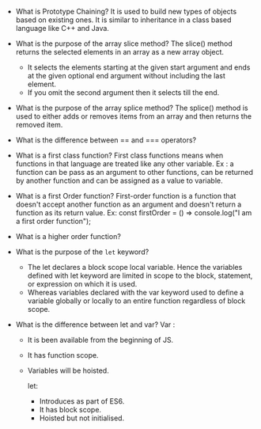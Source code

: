 - What is Prototype Chaining?
  It is used to build new types of objects based on existing ones. It is similar to inheritance in a class based language like C++ and Java.

- What is the purpose of the array slice method?
  The slice() method returns the selected elements in an array as a new array object.

  - It selects the elements starting at the given start argument and ends at the given optional end argument without including the last element.
  - If you omit the second argument then it selects till the end.

- What is the purpose of the array splice method?
  The splice() method is used to either adds or removes items from an array and then returns the removed item.

- What is the difference between == and === operators?
- What is a first class function?
  First class functions means when functions in that language are treated like any other variable.
  Ex : a function can be pass as an argument to other functions, can be returned by another function and can be assigned as a value to variable.

- What is a first Order function?
  First-order function is a function that doesn't accept another function as an argument and doesn't return a function as its return value.
  Ex: const firstOrder = () => console.log("I am a first order function");

- What is a higher order function?
- What is the purpose of the `let` keyword?

  - The let declares a block scope local variable. Hence the variables defined with let keyword are limited in scope to the block, statement, or expression on which it is used.
  - Whereas variables declared with the var keyword used to define a variable globally or locally to an entire function regardless of block scope.

- What is the difference between let and var?
  Var :

  - It is been available from the beginning of JS.
  - It has function scope.
  - Variables will be hoisted.

    let:

    - Introduces as part of ES6.
    - It has block scope.
    - Hoisted but not initialised.
